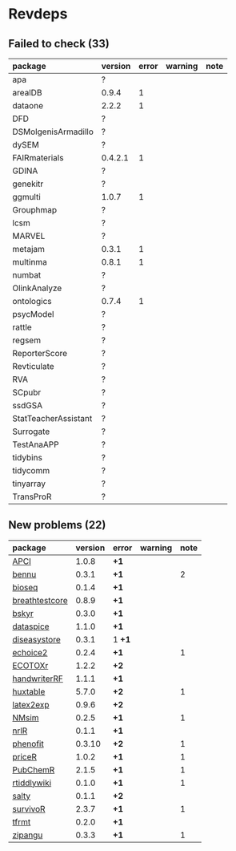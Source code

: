# Revdeps

## Failed to check (33)

|package              |version |error |warning |note |
|:--------------------|:-------|:-----|:-------|:----|
|apa                  |?       |      |        |     |
|arealDB              |0.9.4   |1     |        |     |
|dataone              |2.2.2   |1     |        |     |
|DFD                  |?       |      |        |     |
|DSMolgenisArmadillo  |?       |      |        |     |
|dySEM                |?       |      |        |     |
|FAIRmaterials        |0.4.2.1 |1     |        |     |
|GDINA                |?       |      |        |     |
|genekitr             |?       |      |        |     |
|ggmulti              |1.0.7   |1     |        |     |
|Grouphmap            |?       |      |        |     |
|lcsm                 |?       |      |        |     |
|MARVEL               |?       |      |        |     |
|metajam              |0.3.1   |1     |        |     |
|multinma             |0.8.1   |1     |        |     |
|numbat               |?       |      |        |     |
|OlinkAnalyze         |?       |      |        |     |
|ontologics           |0.7.4   |1     |        |     |
|psycModel            |?       |      |        |     |
|rattle               |?       |      |        |     |
|regsem               |?       |      |        |     |
|ReporterScore        |?       |      |        |     |
|Revticulate          |?       |      |        |     |
|RVA                  |?       |      |        |     |
|SCpubr               |?       |      |        |     |
|ssdGSA               |?       |      |        |     |
|StatTeacherAssistant |?       |      |        |     |
|Surrogate            |?       |      |        |     |
|TestAnaAPP           |?       |      |        |     |
|tidybins             |?       |      |        |     |
|tidycomm             |?       |      |        |     |
|tinyarray            |?       |      |        |     |
|TransProR            |?       |      |        |     |

## New problems (22)

|package        |version |error    |warning |note |
|:--------------|:-------|:--------|:-------|:----|
|[APCI](problems.md#apci)|1.0.8   |__+1__   |        |     |
|[bennu](problems.md#bennu)|0.3.1   |__+1__   |        |2    |
|[bioseq](problems.md#bioseq)|0.1.4   |__+1__   |        |     |
|[breathtestcore](problems.md#breathtestcore)|0.8.9   |__+1__   |        |     |
|[bskyr](problems.md#bskyr)|0.3.0   |__+1__   |        |     |
|[dataspice](problems.md#dataspice)|1.1.0   |__+1__   |        |     |
|[diseasystore](problems.md#diseasystore)|0.3.1   |1 __+1__ |        |     |
|[echoice2](problems.md#echoice2)|0.2.4   |__+1__   |        |1    |
|[ECOTOXr](problems.md#ecotoxr)|1.2.2   |__+2__   |        |     |
|[handwriterRF](problems.md#handwriterrf)|1.1.1   |__+1__   |        |     |
|[huxtable](problems.md#huxtable)|5.7.0   |__+2__   |        |1    |
|[latex2exp](problems.md#latex2exp)|0.9.6   |__+2__   |        |     |
|[NMsim](problems.md#nmsim)|0.2.5   |__+1__   |        |1    |
|[nrlR](problems.md#nrlr)|0.1.1   |__+1__   |        |     |
|[phenofit](problems.md#phenofit)|0.3.10  |__+2__   |        |1    |
|[priceR](problems.md#pricer)|1.0.2   |__+1__   |        |1    |
|[PubChemR](problems.md#pubchemr)|2.1.5   |__+1__   |        |1    |
|[rtiddlywiki](problems.md#rtiddlywiki)|0.1.0   |__+1__   |        |1    |
|[salty](problems.md#salty)|0.1.1   |__+2__   |        |     |
|[survivoR](problems.md#survivor)|2.3.7   |__+1__   |        |1    |
|[tfrmt](problems.md#tfrmt)|0.2.0   |__+1__   |        |     |
|[zipangu](problems.md#zipangu)|0.3.3   |__+1__   |        |1    |

